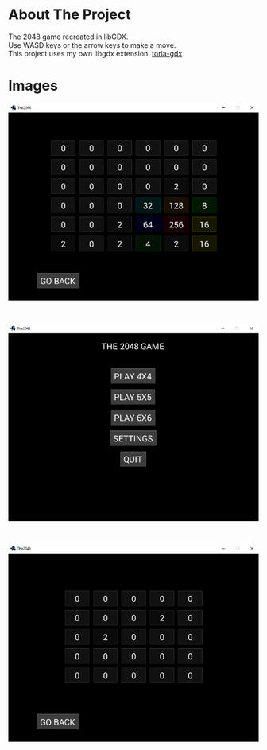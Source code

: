 
# About The Project
The 2048 game recreated in libGDX. <br>
Use WASD keys or the arrow keys to make a move. <br>
This project uses my own libgdx extension: <a href="https://github.com/oziris78/toria-gdx">toria-gdx</a>


# Images

![image was not loaded](./git_resources/img3.png)

<br>

![image was not loaded](./git_resources/img1.png)

<br>

![image was not loaded](./git_resources/img2.png)
